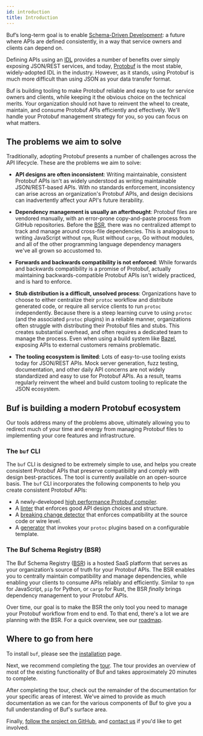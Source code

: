 ```yaml
---
id: introduction
title: Introduction
---
```


Buf’s long-term goal is to enable [Schema-Driven Development](https://buf.build/blog/api-design-is-stuck-in-the-past): a future where APIs
are defined consistently, in a way that service owners and clients can depend on.

Defining APIs using an [IDL](https://en.wikipedia.org/wiki/Interface_description_language) provides a number of benefits over simply exposing JSON/REST
services, and today, [Protobuf](https://developers.google.com/protocol-buffers) is the most stable, widely-adopted IDL in the industry. However, as it
stands, using Protobuf is much more difficult than using JSON as your data transfer format.

Buf is building tooling to make Protobuf reliable and easy to use for service owners and clients, while keeping it the obvious choice on the technical
merits. Your organization should not have to reinvent the wheel to create, maintain, and consume Protobuf APIs efficiently and effectively. We'll handle
your Protobuf management strategy for you, so you can focus on what matters.

## The problems we aim to solve

Traditionally, adopting Protobuf presents a number of challenges across the API lifecycle. These are the problems we aim to solve:

  - **API designs are often inconsistent**: Writing maintainable, consistent Protobuf APIs isn't as widely understood as writing maintainable JSON/REST-based APIs.
    With no standards enforcement, inconsistency can arise across an organization's Protobuf APIs, and design decisions can inadvertently affect your API's future
    iterability.

  - **Dependency management is usually an afterthought**: Protobuf files are vendored manually, with an error-prone copy-and-paste process from GitHub repositories.
    Before the [BSR](bsr/introduction.md), there was no centralized attempt to track and manage around cross-file dependencies. This is analogous to writing JavaScript without
    `npm`, Rust without `cargo`, Go without modules, and all of the other programming language dependency managers we've all grown so accustomed to.

  - **Forwards and backwards compatibility is not enforced**: While forwards and backwards compatibility is a promise of Protobuf, actually maintaining backwards-compatible
    Protobuf APIs isn't widely practiced, and is hard to enforce.

  - **Stub distribution is a difficult, unsolved process**: Organizations have to choose to either centralize their `protoc` workflow and distribute generated code, or
    require all service clients to run `protoc` independently. Because there is a steep learning curve to using `protoc` (and the associated `protoc` plugins) in a reliable
    manner, organizations often struggle with distributing their Protobuf files and stubs. This creates substantial overhead, and often requires a dedicated team to manage
    the process. Even when using a build system like [Bazel](https://bazel.build), exposing APIs to external customers remains problematic.

  - **The tooling ecosystem is limited**: Lots of easy-to-use tooling exists today for JSON/REST APIs. Mock server generation, fuzz testing, documentation, and other daily
    API concerns are not widely standardized and easy to use for Protobuf APIs. As a result, teams regularly reinvent the wheel and build custom tooling to replicate the
    JSON ecosystem.

## Buf is building a modern Protobuf ecosystem

Our tools address many of the problems above, ultimately allowing you to redirect much of your time and energy from managing Protobuf files to implementing your core features
and infrastructure.

### The `buf` CLI

The `buf` CLI is designed to be extremely simple to use, and helps you create consistent Protobuf APIs that preserve compatibility and comply with design best-practices.
The tool is currently available on an open-source basis. The `buf` CLI incorporates the following components to help you create consistent Protobuf APIs:

- A newly-developed [high performance Protobuf compiler](build/internal-compiler.md).
- A [linter](lint/overview.md) that enforces good API design choices and structure.
- A [breaking change detector](breaking/overview.md) that enforces compatibility at the source code or wire level.
- A [generator](generate/usage.md) that invokes your `protoc` plugins based on a configurable template.

### The Buf Schema Registry (BSR)

The Buf Schema Registry ([BSR](bsr/introduction.md)) is a hosted SaaS platform that serves as your organization’s source of truth for your Protobuf APIs. The BSR
enables you to centrally maintain compatibility and manage dependencies, while enabling your clients to consume APIs reliably and efficiently.
Similar to `npm` for JavaScript, `pip` for Python, or `cargo` for Rust, the BSR _finally_ brings dependency management to your Protobuf APIs.

Over time, our goal is to make the BSR the only tool you need to manage your Protobuf workflow from end to end. To that end, there's a lot we
are planning with the BSR. For a quick overview, see our [roadmap](roadmap.md).

## Where to go from here

To install `buf`, please see the [installation](installation.mdx) page.

Next, we recommend completing the [tour](tour/introduction.md). The tour provides an overview of most of the existing functionality of Buf and takes
approximately 20 minutes to complete.

After completing the tour, check out the remainder of the documentation for your specific areas of interest. We've aimed to provide as much documentation
as we can for the various components of Buf to give you a full understanding of Buf's surface area.

Finally, [follow the project on GitHub](https://github.com/bufbuild/buf), and [contact us](contact.md) if you'd like to get involved.
